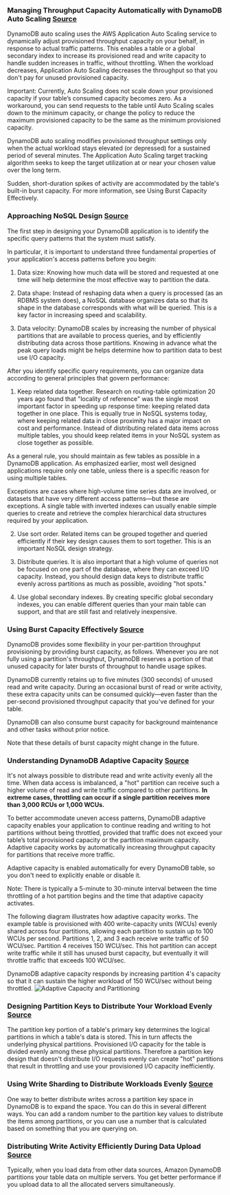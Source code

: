 ### Managing Throughput Capacity Automatically with DynamoDB Auto Scaling [Source](https://docs.aws.amazon.com/amazondynamodb/latest/developerguide/AutoScaling.html)

DynamoDB auto scaling uses the AWS Application Auto Scaling service to dynamically adjust provisioned throughput capacity on your behalf, in response to actual traffic patterns. This enables a table or a global secondary index to increase its provisioned read and write capacity to handle sudden increases in traffic, without throttling. When the workload decreases, Application Auto Scaling decreases the throughput so that you don't pay for unused provisioned capacity.

Important:
Currently, Auto Scaling does not scale down your provisioned capacity if your table’s consumed capacity becomes zero. As a workaround, you can send requests to the table until Auto Scaling scales down to the minimum capacity, or change the policy to reduce the maximum provisioned capacity to be the same as the minimum provisioned capacity.

DynamoDB auto scaling modifies provisioned throughput settings only when the actual workload stays elevated (or depressed) for a sustained period of several minutes. The Application Auto Scaling target tracking algorithm seeks to keep the target utilization at or near your chosen value over the long term.

Sudden, short-duration spikes of activity are accommodated by the table's built-in burst capacity. For more information, see Using Burst Capacity Effectively.

### Approaching NoSQL Design [Source](https://docs.aws.amazon.com/amazondynamodb/latest/developerguide/bp-general-nosql-design.html)

The first step in designing your DynamoDB application is to identify the specific query patterns that the system must satisfy.

In particular, it is important to understand three fundamental properties of your application's access patterns before you begin:

1. Data size: Knowing how much data will be stored and requested at one time will help determine the most effective way to partition the data.

2. Data shape: Instead of reshaping data when a query is processed (as an RDBMS system does), a NoSQL database organizes data so that its shape in the database corresponds with what will be queried. This is a key factor in increasing speed and scalability.

3. Data velocity: DynamoDB scales by increasing the number of physical partitions that are available to process queries, and by efficiently distributing data across those partitions. Knowing in advance what the peak query loads might be helps determine how to partition data to best use I/O capacity.

After you identify specific query requirements, you can organize data according to general principles that govern performance:

1.  Keep related data together. Research on routing-table optimization 20 years ago found that "locality of reference" was the single most important factor in speeding up response time: keeping related data together in one place. This is equally true in NoSQL systems today, where keeping related data in close proximity has a major impact on cost and performance. Instead of distributing related data items across multiple tables, you should keep related items in your NoSQL system as close together as possible.

As a general rule, you should maintain as few tables as possible in a DynamoDB application. As emphasized earlier, most well designed applications require only one table, unless there is a specific reason for using multiple tables.

Exceptions are cases where high-volume time series data are involved, or datasets that have very different access patterns—but these are exceptions. A single table with inverted indexes can usually enable simple queries to create and retrieve the complex hierarchical data structures required by your application.

2.  Use sort order. Related items can be grouped together and queried efficiently if their key design causes them to sort together. This is an important NoSQL design strategy.

3.  Distribute queries. It is also important that a high volume of queries not be focused on one part of the database, where they can exceed I/O capacity. Instead, you should design data keys to distribute traffic evenly across partitions as much as possible, avoiding "hot spots."

4.  Use global secondary indexes. By creating specific global secondary indexes, you can enable different queries than your main table can support, and that are still fast and relatively inexpensive.

### Using Burst Capacity Effectively [Source](https://docs.aws.amazon.com/amazondynamodb/latest/developerguide/bp-partition-key-design.html)

DynamoDB provides some flexibility in your per-partition throughput provisioning by providing burst capacity, as follows. Whenever you are not fully using a partition's throughput, DynamoDB reserves a portion of that unused capacity for later bursts of throughput to handle usage spikes.

DynamoDB currently retains up to five minutes (300 seconds) of unused read and write capacity. During an occasional burst of read or write activity, these extra capacity units can be consumed quickly—even faster than the per-second provisioned throughput capacity that you've defined for your table.

DynamoDB can also consume burst capacity for background maintenance and other tasks without prior notice.

Note that these details of burst capacity might change in the future.

### Understanding DynamoDB Adaptive Capacity [Source](https://docs.aws.amazon.com/amazondynamodb/latest/developerguide/bp-partition-key-design.html)

It's not always possible to distribute read and write activity evenly all the time. When data access is imbalanced, a "hot" partition can receive such a higher volume of read and write traffic compared to other partitions. **In extreme cases, throttling can occur if a single partition receives more than 3,000 RCUs or 1,000 WCUs.**

To better accommodate uneven access patterns, DynamoDB adaptive capacity enables your application to continue reading and writing to hot partitions without being throttled, provided that traffic does not exceed your table’s total provisioned capacity or the partition maximum capacity. Adaptive capacity works by automatically increasing throughput capacity for partitions that receive more traffic.

Adaptive capacity is enabled automatically for every DynamoDB table, so you don't need to explicitly enable or disable it.

Note:
There is typically a 5-minute to 30-minute interval between the time throttling of a hot partition begins and the time that adaptive capacity activates.

The following diagram illustrates how adaptive capacity works. The example table is provisioned with 400 write-capacity units (WCUs) evenly shared across four partitions, allowing each partition to sustain up to 100 WCUs per second. Partitions 1, 2, and 3 each receive write traffic of 50 WCU/sec. Partition 4 receives 150 WCU/sec. This hot partition can accept write traffic while it still has unused burst capacity, but eventually it will throttle traffic that exceeds 100 WCU/sec.

DynamoDB adaptive capacity responds by increasing partition 4's capacity so that it can sustain the higher workload of 150 WCU/sec without being throttled.
![Adaptive Capacity and Partitioning](https://docs.aws.amazon.com/amazondynamodb/latest/developerguide/images/adaptive-capacity.png)

### Designing Partition Keys to Distribute Your Workload Evenly [Source](https://docs.aws.amazon.com/amazondynamodb/latest/developerguide/bp-partition-key-uniform-load.html)

The partition key portion of a table's primary key determines the logical partitions in which a table's data is stored.
This in turn affects the underlying physical partitions. Provisioned I/O capacity for the table is divided evenly among these physical partitions.
Therefore a partition key design that doesn't distribute I/O requests evenly can create "hot" partitions that result in throttling and use your provisioned I/O capacity inefficiently.

### Using Write Sharding to Distribute Workloads Evenly [Source](https://docs.aws.amazon.com/amazondynamodb/latest/developerguide/bp-partition-key-sharding.html)

One way to better distribute writes across a partition key space in DynamoDB is to expand the space. You can do this in several different ways. You can add a random number to the partition key values to distribute the items among partitions, or you can use a number that is calculated based on something that you are querying on.

### Distributing Write Activity Efficiently During Data Upload [Source](https://docs.aws.amazon.com/amazondynamodb/latest/developerguide/bp-partition-key-data-upload.html)

Typically, when you load data from other data sources, Amazon DynamoDB partitions your table data on multiple servers. You get better performance if you upload data to all the allocated servers simultaneously.
